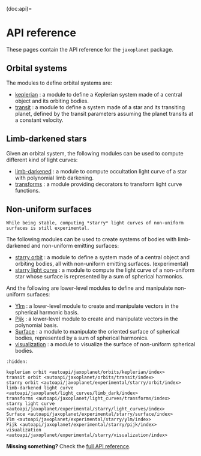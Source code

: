 (doc:api)=

# API reference

These pages contain the API reference for the `jaxoplanet` package.

## Orbital systems

The modules to define orbital systems are:

- [keplerian](jaxoplanet.orbits.keplerian) : a module to define a Keplerian system made of a central object and its orbiting bodies.
- [transit](jaxoplanet.orbits.transit) : a module to define a system made of a star and its transiting planet, defined by the transit parameters assuming the planet transits at a constant velocity.

## Limb-darkened stars

Given an orbital system, the following modules can be used to compute different kind of light curves:

- [limb-darkened](jaxoplanet.light_curves.limb_dark) : a module to compute occultation light curve of a star with polynomial limb darkening.
- [transforms](jaxoplanet.light_curves.transforms) : a module providing decorators to transform light curve functions.


## Non-uniform surfaces


```{warning}
While being stable, computing *starry* light curves of non-uniform surfaces is still experimental.
```

The following modules can be used to create systems of bodies with limb-darkened and non-uniform emitting surfaces:

- [starry orbit](jaxoplanet.experimental.starry.orbit) : a module to define a system made of a central object and orbiting bodies, all with non-uniform emitting surfaces. (experimental)
- [starry light curve](jaxoplanet.experimental.starry.light_curves) : a module to compute the light curve of a non-uniform star whose surface is represented by a sum of spherical harmonics.

And the following are lower-level modules to define and manipulate non-uniform surfaces:

- [Ylm](jaxoplanet.experimental.starry.ylm) : a lower-level module to create and manipulate vectors in the spherical harmonic basis.
- [Pijk](jaxoplanet.experimental.starry.pijk) : a lower-level module to create and manipulate vectors in the polynomial basis.
- [Surface](jaxoplanet.experimental.starry.surface) : a module to manipulate the oriented surface of spherical bodies, represented by a sum of spherical harmonics.
- [visualization](jaxoplanet.experimental.starry.visualization) : a module to visualize the surface of non-uniform spherical bodies.


```{toctree}
:hidden:

keplerian orbit <autoapi/jaxoplanet/orbits/keplerian/index>
transit orbit <autoapi/jaxoplanet/orbits/transit/index>
starry orbit <autoapi/jaxoplanet/experimental/starry/orbit/index>
limb-darkened light curve <autoapi/jaxoplanet/light_curves/limb_dark/index>
transforms <autoapi/jaxoplanet/light_curves/transforms/index>
starry light curve <autoapi/jaxoplanet/experimental/starry/light_curves/index>
Surface <autoapi/jaxoplanet/experimental/starry/surface/index>
Ylm <autoapi/jaxoplanet/experimental/starry/ylm/index>
Pijk <autoapi/jaxoplanet/experimental/starry/pijk/index>
visualization <autoapi/jaxoplanet/experimental/starry/visualization/index>
```

**Missing something?** Check the [full API reference](autoapi/jaxoplanet/index).
